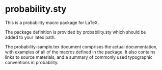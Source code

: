 # probability.sty
This is a probability macro package for LaTeX.  

The package definition is provided by probability.sty which should be added to your latex path. 

The probability-sample.tex document comprises the actual documentation, with examples of all of the macros defined in the package.  It also contains links to source materials, and a summary of commonly used typographic conventions in probability.  

